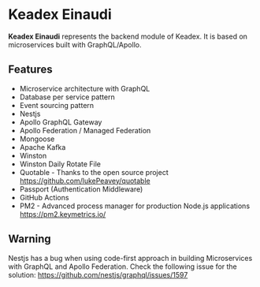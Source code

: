 # Keadex Einaudi

**Keadex Einaudi** represents the backend module of Keadex. It is based on microservices built with GraphQL/Apollo.

## Features
- Microservice architecture with GraphQL
- Database per service pattern
- Event sourcing pattern
- Nestjs
- Apollo GraphQL Gateway
- Apollo Federation / Managed Federation
- Mongoose
- Apache Kafka
- Winston
- Winston Daily Rotate File
- Quotable - Thanks to the open source project https://github.com/lukePeavey/quotable
- Passport (Authentication Middleware)
- GitHub Actions
- PM2 - Advanced process manager for production Node.js applications https://pm2.keymetrics.io/

## Warning
Nestjs has a bug when using code-first approach in building Microservices with GraphQL and Apollo Federation. Check the following issue for the solution: https://github.com/nestjs/graphql/issues/1597
